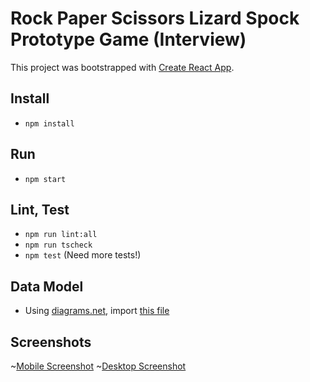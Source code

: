 # Rock Paper Scissors Lizard Spock Prototype Game (Interview)

This project was bootstrapped with [Create React App](https://github.com/facebook/create-react-app).

## Install

* `npm install`

## Run

* `npm start`

## Lint, Test

* `npm run lint:all`
* `npm run tscheck`
* `npm test` (Need more tests!)

## Data Model

* Using [diagrams.net](https://diagrams.net), import [this file](./docs/data-model.xml)

## Screenshots

~[Mobile Screenshot](./docs/mobile.png)
~[Desktop Screenshot](./docs/desktop.png)
